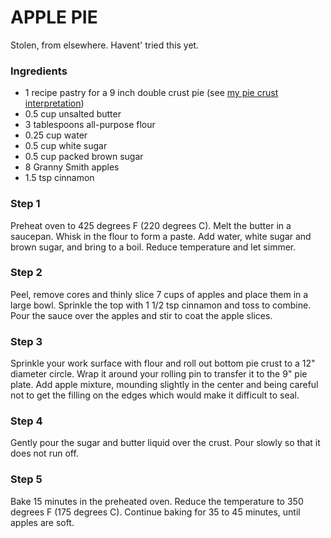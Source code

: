 # APPLE PIE

Stolen, from elsewhere. Havent' tried this yet.

### Ingredients

* 1 recipe pastry for a 9 inch double crust pie (see [my pie crust interpretation](./pie-crust))
* 0.5 cup unsalted butter
* 3 tablespoons all-purpose flour
* 0.25 cup water
* 0.5 cup white sugar
* 0.5 cup packed brown sugar
* 8 Granny Smith apples
* 1.5 tsp cinnamon


### Step 1
Preheat oven to 425 degrees F (220 degrees C). Melt the butter in a saucepan. Whisk in the flour to form a paste. Add water, white sugar and brown sugar, and bring to a boil. Reduce temperature and let simmer. 

### Step 2
Peel, remove cores and thinly slice 7 cups of apples and place them in a large bowl. Sprinkle the top with 1 1/2 tsp cinnamon and toss to combine. Pour the sauce over the apples and stir to coat the apple slices.

### Step 3
Sprinkle your work surface with flour and roll out bottom pie crust to a 12" diameter circle. Wrap it around your rolling pin to transfer it to the 9" pie plate. Add apple mixture, mounding slightly in the center and being careful not to get the filling on the edges which would make it difficult to seal.

### Step 4
Gently pour the sugar and butter liquid over the crust. Pour slowly so that it does not run off.

### Step 5
Bake 15 minutes in the preheated oven. Reduce the temperature to 350 degrees F (175 degrees C). Continue baking for 35 to 45 minutes, until apples are soft.
